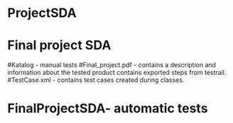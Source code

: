 # ProjectSDA
# Final project SDA
#Katalog - manual tests
#Final_project.pdf - contains a description and information about the tested product
contains exported steps from testrail.
#TestCase.xml - contains test cases created during classes.
# FinalProjectSDA- automatic tests
